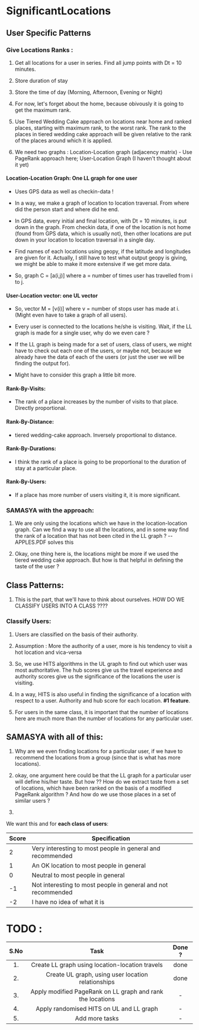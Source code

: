 # SignificantLocations

## User Specific Patterns

### Give Locations Ranks :

1. Get all locations for a user in series. Find all jump points with Dt = 10 minutes.

2. Store duration of stay

3. Store the time of day (Morning, Afternoon, Evening or Night)

4. For now, let's forget about the home, because obivously it is going to get the maximum rank.

5. Use Tiered Wedding Cake approach on locations near home and ranked places, starting with maximum rank, to the worst rank. The rank to the places in tiered wedding cake approach will be given relative to the rank of the places around which it is applied.

6. We need two graphs : Location-Location graph (adjacency matrix) - Use PageRank approach here; User-Location Graph (I haven't thought about it yet)

#### Location-Location Graph: One LL graph for one user

* Uses GPS data as well as checkin-data !

* In a way, we make a graph of location to location traversal. From where did the person start and where did he end.

* In GPS data, every initial and final location, with Dt = 10 minutes, is put down in the graph. From checkin data, if one of the location is not home (found from GPS data, which is usually not), then other locations are put down in your location to location traversal in a single day.

* Find names of each locations using geopy, if the latitude and longitudes are given for it. Actually, I still have to test what output geopy is giving, we might be able to make it more extensive if we get more data.

* So, graph C = [a(i,j)] where a = number of times user has travelled from i to j.

#### User-Location vector: one UL vector

* So, vector M = [v(i)] where v = number of stops user has made at i. (Might even have to take a graph of all users).

* Every user is connected to the locations he/she is visiting. Wait, if the LL graph is made for a single user, why do we even care ?

* If the LL graph is being made for a set of users, class of users, we might have to check out each one of the users, or maybe not, because we already have the data of each of the users (or just the user we will be finding the output for).

* Might have to consider this graph a little bit more.


#### Rank-By-Visits:

* The rank of a place increases by the number of visits to that place. Directly proportional.

#### Rank-By-Distance:

* tiered wedding-cake approach. Inversely proportional to distance.

#### Rank-By-Durations:

* I think the rank of a place is going to be proportional to the duration of stay at a particular place.

#### Rank-By-Users:

* If a place has more number of users visiting it, it is more significant.

### SAMASYA with the approach:

1. We are only using the locations which we have in the location-location graph. Can we find a way to use all the locations, and in some way find the rank of a location that has not been cited in the LL graph ? -- APPLES.PDF solves this

2. Okay, one thing here is, the locations might be more if we used the tiered wedding cake approach. But how is that helpful in defining the taste of the user ?

## Class Patterns:

1. This is the part, that we'll have to think about ourselves. HOW DO WE CLASSIFY USERS INTO A CLASS ????

### Classify Users:

1. Users are classified on the basis of their authority.

2. Assumption : More the authority of a user, more is his tendency to visit a hot location and vica-versa

3. So, we use HITS algorithms in the UL graph to find out which user was most authoritative. The hub scores give us the travel experience and authority scores give us the significance of the locations the user is visiting.

4. In a way, HITS is also useful in finding the significance of a location with respect to a user. Authority and hub score for each location. <strong>#1 feature</strong>.

5. For users in the same class, it is important that the number of locations here are much more than the number of locations for any particular user.

## SAMASYA with all of this:

1. Why are we even finding locations for a particular user, if we have to recommend the locations from a group (since that is what has more locations).

2. okay, one argument here could be that the LL graph for a particular user will define his/her taste. But how ?? How do we extract taste from a set of locations, which have been ranked on the basis of a modified PageRank algorithm ? And how do we use those places in a set of similar users ?

3. 

We want this and for <strong>each class of users</strong>:

Score|Specification
---|---|
2|Very interesting to most people in general and recommended
1|An OK location to most people in general
0|Neutral to most people in general
-1|Not interesting to most people in general and not recommended
-2|I have no idea of what it is


# TODO :

S.No|Task|Done ?|
:---:|:---:|:---:|
1.|Create LL graph using location-location travels|done
2.|Create UL graph, using user location relationships|done
3.|Apply modified PageRank on LL graph and rank the locations|-
4.|Apply randomised HITS on UL and LL graph|-
5.|Add more tasks|-

